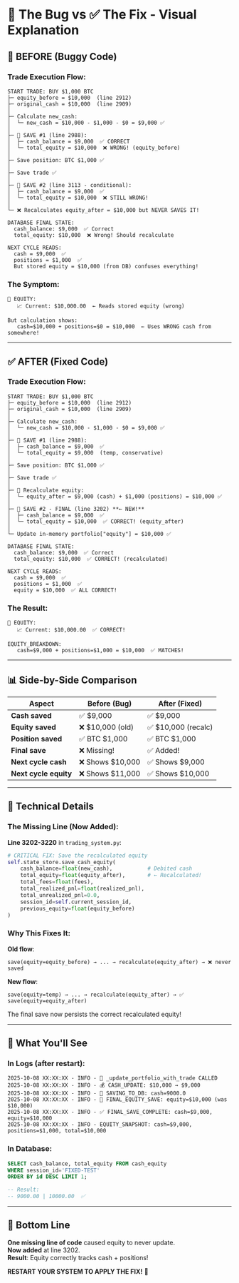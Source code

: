 # 🐛 The Bug vs ✅ The Fix - Visual Explanation

## 🔴 BEFORE (Buggy Code)

### Trade Execution Flow:
```
START TRADE: BUY $1,000 BTC
├─ equity_before = $10,000  (line 2912)
├─ original_cash = $10,000  (line 2909)
│
├─ Calculate new_cash:
│  └─ new_cash = $10,000 - $1,000 - $0 = $9,000 ✅
│
├─ 💾 SAVE #1 (line 2988):
│  ├─ cash_balance = $9,000  ✅ CORRECT
│  └─ total_equity = $10,000  ❌ WRONG! (equity_before)
│
├─ Save position: BTC $1,000 ✅
│
├─ Save trade ✅
│
├─ 💾 SAVE #2 (line 3113 - conditional):
│  ├─ cash_balance = $9,000  ✅
│  └─ total_equity = $10,000  ❌ STILL WRONG!
│
└─ ❌ Recalculates equity_after = $10,000 but NEVER SAVES IT!

DATABASE FINAL STATE:
  cash_balance: $9,000  ✅ Correct
  total_equity: $10,000  ❌ Wrong! Should recalculate
  
NEXT CYCLE READS:
  cash = $9,000  ✅
  positions = $1,000  ✅
  But stored equity = $10,000 (from DB) confuses everything!
```

### The Symptom:
```
💎 EQUITY:
   📈 Current: $10,000.00  ← Reads stored equity (wrong)
   
But calculation shows:
   cash=$10,000 + positions=$0 = $10,000  ← Uses WRONG cash from somewhere!
```

---

## ✅ AFTER (Fixed Code)

### Trade Execution Flow:
```
START TRADE: BUY $1,000 BTC
├─ equity_before = $10,000  (line 2912)
├─ original_cash = $10,000  (line 2909)
│
├─ Calculate new_cash:
│  └─ new_cash = $10,000 - $1,000 - $0 = $9,000 ✅
│
├─ 💾 SAVE #1 (line 2988):
│  ├─ cash_balance = $9,000  ✅
│  └─ total_equity = $9,000  (temp, conservative)
│
├─ Save position: BTC $1,000 ✅
│
├─ Save trade ✅
│
├─ 🔁 Recalculate equity:
│  └─ equity_after = $9,000 (cash) + $1,000 (positions) = $10,000 ✅
│
├─ 💾 SAVE #2 - FINAL (line 3202) **← NEW!**
│  ├─ cash_balance = $9,000  ✅
│  └─ total_equity = $10,000  ✅ CORRECT! (equity_after)
│
└─ Update in-memory portfolio["equity"] = $10,000 ✅

DATABASE FINAL STATE:
  cash_balance: $9,000  ✅ Correct
  total_equity: $10,000  ✅ CORRECT! (recalculated)
  
NEXT CYCLE READS:
  cash = $9,000  ✅
  positions = $1,000  ✅
  equity = $10,000  ✅ ALL CORRECT!
```

### The Result:
```
💎 EQUITY:
   📈 Current: $10,000.00  ✅ CORRECT!
   
EQUITY_BREAKDOWN:
   cash=$9,000 + positions=$1,000 = $10,000  ✅ MATCHES!
```

---

## 📊 Side-by-Side Comparison

| Aspect | Before (Bug) | After (Fixed) |
|--------|--------------|---------------|
| **Cash saved** | ✅ $9,000 | ✅ $9,000 |
| **Equity saved** | ❌ $10,000 (old) | ✅ $10,000 (recalc) |
| **Position saved** | ✅ BTC $1,000 | ✅ BTC $1,000 |
| **Final save** | ❌ Missing! | ✅ Added! |
| **Next cycle cash** | ❌ Shows $10,000 | ✅ Shows $9,000 |
| **Next cycle equity** | ❌ Shows $11,000 | ✅ Shows $10,000 |

---

## 🔬 Technical Details

### The Missing Line (Now Added):

**Line 3202-3220** in `trading_system.py`:
```python
# CRITICAL FIX: Save the recalculated equity
self.state_store.save_cash_equity(
    cash_balance=float(new_cash),           # Debited cash
    total_equity=float(equity_after),       # ← Recalculated! 
    total_fees=float(fees),
    total_realized_pnl=float(realized_pnl),
    total_unrealized_pnl=0.0,
    session_id=self.current_session_id,
    previous_equity=float(equity_before)
)
```

### Why This Fixes It:

**Old flow**:
```
save(equity=equity_before) → ... → recalculate(equity_after) → ❌ never saved
```

**New flow**:
```
save(equity=temp) → ... → recalculate(equity_after) → ✅ save(equity=equity_after)
```

The final save now persists the correct recalculated equity!

---

## 🎯 What You'll See

### In Logs (after restart):
```
2025-10-08 XX:XX:XX - INFO - 🔵 _update_portfolio_with_trade CALLED
2025-10-08 XX:XX:XX - INFO - 💰 CASH_UPDATE: $10,000 → $9,000
2025-10-08 XX:XX:XX - INFO - 💾 SAVING_TO_DB: cash=9000.0
2025-10-08 XX:XX:XX - INFO - 💾 FINAL_EQUITY_SAVE: equity=$10,000 (was $10,000)
2025-10-08 XX:XX:XX - INFO - ✅ FINAL_SAVE_COMPLETE: cash=$9,000, equity=$10,000
2025-10-08 XX:XX:XX - INFO - EQUITY_SNAPSHOT: cash=$9,000, positions=$1,000, total=$10,000
```

### In Database:
```sql
SELECT cash_balance, total_equity FROM cash_equity 
WHERE session_id='FIXED-TEST' 
ORDER BY id DESC LIMIT 1;

-- Result:
-- 9000.00 | 10000.00  ✅
```

---

## 🎉 Bottom Line

**One missing line of code** caused equity to never update.  
**Now added** at line 3202.  
**Result**: Equity correctly tracks cash + positions!  

**RESTART YOUR SYSTEM TO APPLY THE FIX!** 🚀

